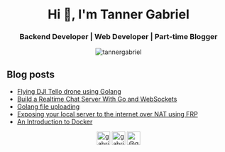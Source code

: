 <h1 align="center">Hi 👋, I'm Tanner Gabriel</h1>
<h3 align="center">Backend Developer | Web Developer | Part-time Blogger</h3>


<p align="center">
<img src="https://github-readme-stats.vercel.app/api?username=tannergabriel&show_icons=true" alt="tannergabriel" />
</p>

## Blog posts
<!-- BLOG-POST-LIST:START -->
- [Flying DJI Tello drone using Golang](https://gabrieltanner.org/blog/dji-tello-golang)
- [Build a Realtime Chat Server With Go and WebSockets](https://gabrieltanner.org/blog/realtime-chat-go-websockets)
- [Golang file uploading](https://gabrieltanner.org/blog/golang-file-uploading)
- [Exposing your local server to the internet over NAT using FRP](https://gabrieltanner.org/blog/port-forwarding-frp)
- [An Introduction to Docker](https://gabrieltanner.org/blog/docker-introduction)
<!-- BLOG-POST-LIST:END -->

<p align="center">
<a href="https://dev.to/gabrieltanner" target="blank"><img align="center" src="https://cdn.jsdelivr.net/npm/simple-icons@3.0.1/icons/dev-dot-to.svg" alt="gabrieltanner" height="30" width="30" /></a>
<a href="https://twitter.com/gabrieltanner14" target="blank"><img align="center" src="https://cdn.jsdelivr.net/npm/simple-icons@3.0.1/icons/twitter.svg" alt="gabrieltanner14" height="30" width="30" /></a>
<a href="https://medium.com/@gabrieltanner" target="blank"><img align="center" src="https://cdn.jsdelivr.net/npm/simple-icons@3.0.1/icons/medium.svg" alt="@gabrieltanner" height="30" width="30" /></a>
</p>